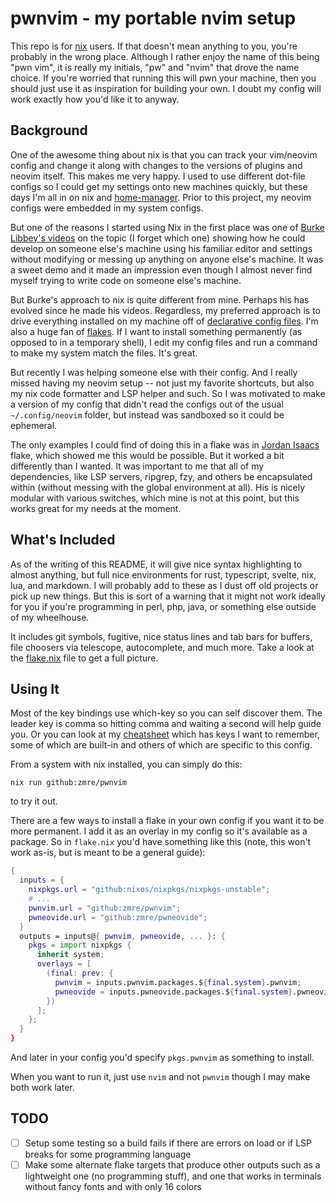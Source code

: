 # pwnvim - my portable nvim setup

This repo is for [nix](https://nixos.org/) users. If that doesn't mean anything to you, you're probably in the wrong place. Although I rather enjoy the name of this being "pwn vim", it is really my initials, "pw" and "nvim" that drove the name choice. If you're worried that running this will pwn your machine, then you should just use it as inspiration for building your own. I doubt my config will work exactly how you'd like it to anyway.

## Background

One of the awesome thing about nix is that you can track your vim/neovim config and change it along with changes to the versions of plugins and neovim itself. This makes me very happy. I used to use different dot-file configs so I could get my settings onto new machines quickly, but these days I'm all in on nix and [home-manager](https://github.com/nix-community/home-manager). Prior to this project, my neovim configs were embedded in my system configs.

But one of the reasons I started using Nix in the first place was one of [Burke Libbey's videos](https://www.youtube.com/channel/UCSW5DqTyfOI9sUvnFoCjBlQ/videos) on the topic (I forget which one) showing how he could develop on someone else's machine using his familiar editor and settings without modifying or messing up anything on anyone else's machine. It was a sweet demo and it made an impression even though I almost never find myself trying to write code on someone else's machine.

But Burke's approach to nix is quite different from mine. Perhaps his has evolved since he made his videos. Regardless, my preferred approach is to drive everything installed on my machine off of [declarative config files](https://github.com/zmre/nix-config). I'm also a huge fan of [flakes](https://nixos.wiki/wiki/Flakes). If I want to install something permanently (as opposed to in a temporary shell), I edit my config files and run a command to make my system match the files.  It's great.

But recently I was helping someone else with their config. And I really missed having my neovim setup -- not just my favorite shortcuts, but also my nix code formatter and LSP helper and such. So I was motivated to make a version of my config that didn't read the configs out of the usual `~/.config/neovim` folder, but instead was sandboxed so it could be ephemeral.

The only examples I could find of doing this in a flake was in [Jordan Isaacs](https://github.com/jordanisaacs/neovim-flake) flake, which showed me this would be possible.  But it worked a bit differently than I wanted. It was important to me that all of my dependencies, like LSP servers, ripgrep, fzy, and others be encapsulated within (without messing with the global environment at all). His is nicely modular with various switches, which mine is not at this point, but this works great for my needs at the moment.

## What's Included

As of the writing of this README, it will give nice syntax highlighting to almost anything, but full nice environments for rust, typescript, svelte, nix, lua, and markdown. I will probably add to these as I dust off old projects or pick up new things. But this is sort of a warning that it might not work ideally for you if you're programming in perl, php, java, or something else outside of my wheelhouse. 

It includes git symbols, fugitive, nice status lines and tab bars for buffers, file choosers via telescope, autocomplete, and much more. Take a look at the [flake.nix](./flake.nix) file to get a full picture.

## Using It

Most of the key bindings use which-key so you can self discover them. The leader key is comma so hitting comma and waiting a second will help guide you. Or you can look at my [cheatsheet](./cheatsheet.md) which has keys I want to remember, some of which are built-in and others of which are specific to this config.

From a system with nix installed, you can simply do this:

`nix run github:zmre/pwnvim`

to try it out.

There are a few ways to install a flake in your own config if you want it to be more permanent. I add it as an overlay in my config so it's available as a package. So in `flake.nix` you'd have something like this (note, this won't work as-is, but is meant to be a general guide):

```nix
{
  inputs = {
    nixpkgs.url = "github:nixos/nixpkgs/nixpkgs-unstable";
    # ...
    pwnvim.url = "github:zmre/pwnvim";
    pwneovide.url = "github:zmre/pwneovide";
  }
  outputs = inputs@{ pwnvim, pwneovide, ... }: {
    pkgs = import nixpkgs {
      inherit system;
      overlays = [
        (final: prev: {
          pwnvim = inputs.pwnvim.packages.${final.system}.pwnvim;
          pwneovide = inputs.pwneovide.packages.${final.system}.pwneovide;
        })
      ];
    };
  }
}
```

And later in your config you'd specify `pkgs.pwnvim` as something to install.

When you want to run it, just use `nvim` and not `pwnvim` though I may make both work later.

## TODO

* [ ] Setup some testing so a build fails if there are errors on load or if LSP breaks for some programming language
* [ ] Make some alternate flake targets that produce other outputs such as a lightweight one (no programming stuff), and one that works in terminals without fancy fonts and with only 16 colors
